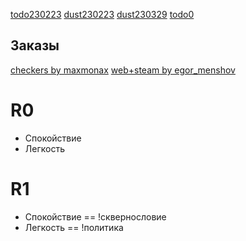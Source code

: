 [todo230223](todo230223.md)
[dust230223](dust230223.md)
[dust230329](d2303/dust230329.md)
[todo0](todo0.md)

## Заказы

[checkers by maxmonax](d2303/party-230226_checkers)
[web+steam by egor_menshov](d2303/d230314-web_electron-steamapi)

# R0

- Спокойствие
- Легкость

# R1

- Спокойствие == !сквернословие
- Легкость == !политика